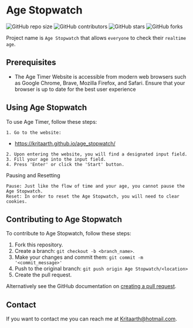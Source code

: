 # Age Stopwatch

![GitHub repo size](https://img.shields.io/github/repo-size/Kritaarth/age_stopwatch)
![GitHub contributors](https://img.shields.io/github/contributors/Kritaarth/age_stopwatch)
![GitHub stars](https://img.shields.io/github/stars/Kritaarth/age_stopwatch)
![GitHub forks](https://img.shields.io/github/forks/Kritaarth/age_stopwatch)

Project name is `Age Stopwatch` that allows `everyone` to check their `realtime age`.


## Prerequisites

* The Age Timer Website is accessible from modern web browsers such as Google Chrome, Brave, Mozilla Firefox, and Safari. Ensure that your browser is up to date for the best user experience


## Using Age Stopwatch

To use Age Timer, follow these steps:

```
1. Go to the website:
```
   * https://kritaarth.github.io/age_stopwatch/
```
2. Upon entering the website, you will find a designated input field.
3. Fill your age into the input field.
4. Press 'Enter' or click the 'Start' button.
```

Pausing and Resetting
```
Pause: Just like the flow of time and your age, you cannot pause the Age Stopwatch.
Reset: In order to reset the Age Stopwatch, you will need to clear cookies.
```

## Contributing to Age Stopwatch

To contribute to Age Stopwatch, follow these steps:

1. Fork this repository.
2. Create a branch: `git checkout -b <branch_name>`.
3. Make your changes and commit them: `git commit -m '<commit_message>'`
4. Push to the original branch: `git push origin Age Stopwatch/<location>`
5. Create the pull request.

Alternatively see the GitHub documentation on [creating a pull request](https://help.github.com/en/github/collaborating-with-issues-and-pull-requests/creating-a-pull-request).


## Contact

If you want to contact me you can reach me at <Kritaarth@hotmail.com>.
